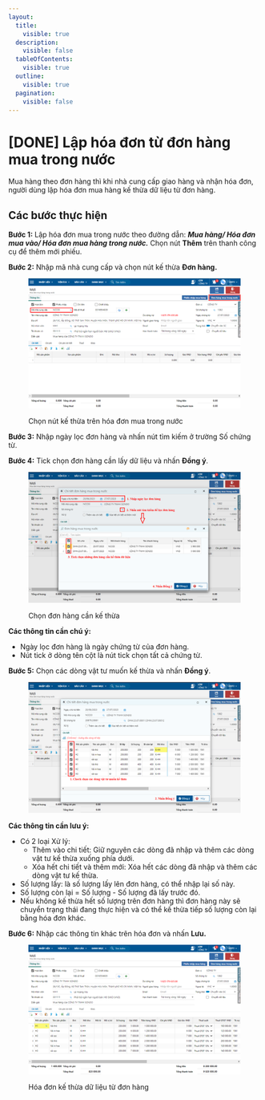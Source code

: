 ```yaml
---
layout:
  title:
    visible: true
  description:
    visible: false
  tableOfContents:
    visible: true
  outline:
    visible: true
  pagination:
    visible: false
---
```


# \[DONE] Lập hóa đơn từ đơn hàng mua trong nước

Mua hàng theo đơn hàng thì khi nhà cung cấp giao hàng và nhận hóa đơn, người dùng lập hóa đơn mua hàng kế thừa dữ liệu từ đơn hàng.

## Các bước thực hiện

**Bước 1:** Lập hóa đơn mua trong nước theo đường dẫn: _**Mua hàng/ Hóa đơn mua vào/ Hóa đơn mua hàng trong nước.**_ Chọn nút **Thêm** trên thanh công cụ để thêm mới phiếu.

**Bước 2:** Nhập mã nhà cung cấp và chọn nút kế thừa **Đơn hàng.**

<figure><img src="../../.gitbook/assets/kế thừa mua hàng 01.png" alt=""><figcaption><p>Chọn nút kế thừa trên hóa đơn mua trong nước</p></figcaption></figure>

**Bước 3:** Nhập ngày lọc đơn hàng và nhấn nút tìm kiếm ở trường Số chứng từ.

**Bước 4:** Tick chọn đơn hàng cần lấy dữ liệu và nhấn **Đồng ý**.

<figure><img src="../../.gitbook/assets/kế thừa mua hàng 02.png" alt=""><figcaption><p>Chọn đơn hàng cần kế thừa</p></figcaption></figure>

**Các thông tin cần chú ý:**

* Ngày lọc đơn hàng là ngày chứng từ của đơn hàng.
* Nút tick ở dòng tên cột là nút tick chọn tất cả chứng từ.

**Bước 5:** Chọn các dòng vật tư muốn kế thừa và nhấn **Đồng ý**.

<figure><img src="../../.gitbook/assets/kế thừa mua hàng 03.png" alt=""><figcaption></figcaption></figure>

**Các thông tin cần lưu ý:**

* Có 2 loại Xử lý:
  * Thêm vào chi tiết: Giữ nguyên các dòng đã nhập và thêm các dòng vật tư kế thừa xuống phía dưới.
  * Xóa hết chi tiết và thêm mới: Xóa hết các dòng đã nhập và thêm các dòng vật tư kế thừa.
* Số lượng lấy: là số lượng lấy lên đơn hàng, có thể nhập lại số này.&#x20;
* Số lượng còn lại = Số lượng - Số lượng đã lấy trước đó.&#x20;
* Nếu không kế thừa hết số lượng trên đơn hàng thì đơn hàng này sẽ chuyển trạng thái đang thực hiện và có thể kế thừa tiếp số lượng còn lại bằng hóa đơn khác.

**Bước 6:** Nhập các thông tin khác trên hóa đơn và nhấn **Lưu.**

<figure><img src="../../.gitbook/assets/kế thừa mua hàng 04.png" alt=""><figcaption><p>Hóa đơn kế thừa dữ liệu từ đơn hàng</p></figcaption></figure>
